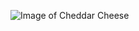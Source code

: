 ![Image of Cheddar Cheese](https://media.wired.co.uk/photos/606db5957bdd70ad8525ceea/master/w_1600,c_limit/Cheese_01.jpg)
